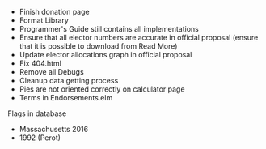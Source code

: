 -   Finish donation page
-   Format Library
-   Programmer's Guide still contains all implementations
-   Ensure that all elector numbers are accurate in official proposal (ensure that it is possible to download from Read More)
-   Update elector allocations graph in official proposal
-   Fix 404.html
-   Remove all Debugs
-   Cleanup data getting process
-   Pies are not oriented correctly on calculator page
-   Terms in Endorsements.elm

Flags in database

-   Massachusetts 2016
-   1992 (Perot)
